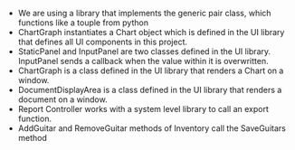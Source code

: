 - We are using a library that implements the generic pair class, which functions like a touple from python
- ChartGraph instantiates a Chart object which is defined in the UI library that defines all UI components in this project.
- StaticPanel and InputPanel are two classes defined in the UI library. InputPanel sends a callback when the value within it is overwritten.
- ChartGraph is a class defined in the UI library that renders a Chart on a window.
- DocumentDisplayArea is a class defined in the UI library that renders a document on a window.
- Report Controller works with a system level library to call an export function.
- AddGuitar and RemoveGuitar methods of Inventory call the SaveGuitars method